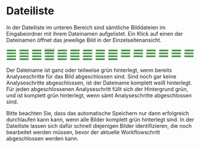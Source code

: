 # Dateiliste

In der Dateiliste im unteren Bereich sind sämtliche Bilddateien im Eingabeordner mit ihrem Dateinamen aufgelistet. Ein Klick auf einen der Dateinamen öffnet das jeweilige Bild in der Einzelseitenansicht.

![Dateiliste aller zugeh&#xF6;rigen Bilder eines Goobi-Vorgangs](../../../../.gitbook/assets/layoutwizzard_54.png)

Der Dateiname ist ganz oder teilweise grün hinterlegt, wenn bereits Analyseschritte für das Bild abgeschlossen sind. Sind noch gar keine Analyseschritte abgeschlossen, ist der Dateiname komplett weiß hinterlegt. Für jeden abgeschlossenen Analyseschritt füllt sich der Hintergrund grün, und ist komplett grün hinterlegt, wenn sämt Analyseschritte abgeschlossen sind. 

Bitte beachten Sie, dass das automatische Speichern nur dann erfolgreich durchlaufen kann kann, wenn alle Bilder komplett grün hinterlegt sind. In der Dateiliste lassen sich dafür schnell diejenigen Bilder identifizieren, die noch bearbeitet werden müssen, bevor der aktuelle Workflowschritt abgeschlossen werden kann.

